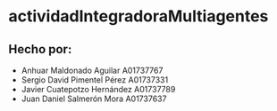 # actividadIntegradoraMultiagentes

## Hecho por:
- Anhuar Maldonado Aguilar A01737767
- Sergio David Pimentel Pérez A01737331
- Javier Cuatepotzo Hernández A01737789
- Juan Daniel Salmerón Mora A01737637

